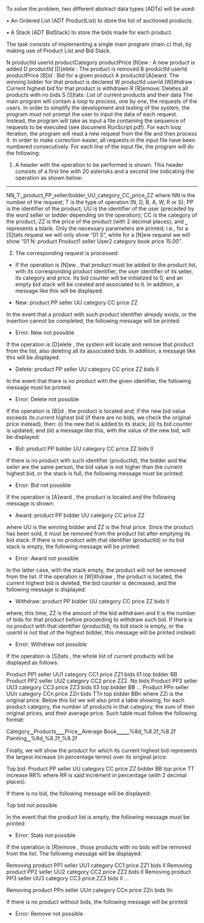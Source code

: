To solve the problem, two different abstract data types (ADTs) will be used:

• An Ordered List (ADT ProductList) to store the list of auctioned products.

• A Stack (ADT BidStack) to store the bids made for each product.

The task consists of implementing a single main program (main.c) that, by making use of
Product List and Bid Stack.

N productId userId productCategory productPrice [N]ew : A new product is added
D productId [D]elete : The product is removed
B productId userId productPrice [B]id : Bid for a given product
A productId [A]ward: The winning bidder for that product is declared
W productId userId [W]ithdraw : Current highest bid for that product is withdrawn
R [R]emove: Deletes all products with no bids
S [S]tats: List of current products and their data
The main program will contain a loop to process, one by one, the requests of the users. In
order to simplify the development and testing of the system, the program must not prompt
the user to input the data of each request. Instead, the program will take as input a file
containing the sequence of requests to be executed (see document RunScript.pdf). For each
loop iteration, the program will read a new request from the file and then process it. In order
to make correction easier, all requests in the input file have been numbered consecutively.
For each line of the input file, the program will do the following:

1. A header with the operation to be performed is shown. This header consists of a first
line with 20 asterisks and a second line indicating the operation as shown below:

********************
NN⎵T:⎵product⎵PP⎵seller/bidder⎵UU⎵category⎵CC⎵price⎵ZZ
where NN is the number of the request; T is the type of operation (N, D, B, A, W, R or S);
PP is the identifier of the product; UU is the identifier of the user (preceded by the word seller
or bidder depending on the operation); CC is the category of the product; ZZ is the price of
the product (with 2 decimal places); and ⎵ represents a blank. Only the necessary parameters
are printed; i.e., for a [S]tats request we will only show “01 S”, while for a [N]ew request
we will show “01 N: product Product1 seller User2 category book price 15.00”.

2. The corresponding request is processed:
- If the operation is [N]ew , that product must be added to the product list, with its
corresponding product identifier, the user identifier of its seller, its category and price.
Its bid counter will be initialized to 0, and an empty bid stack will be created and
associated to it. In addition, a message like this will be displayed:

* New: product PP seller UU category CC price ZZ

In the event that a product with such product identifier already exists, or the insertion
cannot be completed, the following message will be printed:

+ Error: New not possible

If the operation is [D]elete , the system will locate and remove that product from the
list, also deleting all its associated bids. In addition, a message like this will be
displayed:

* Delete: product PP seller UU category CC price ZZ bids II

In the event that there is no product with the given identifier, the following message
must be printed:

+ Error: Delete not possible

If the operation is [B]id , the product is located and, if the new bid value exceeds its
current highest bid (if there are no bids, we check the original price instead), then: (i)
the new bid is added to its stack; (ii) its bid counter is updated; and (iii) a message
like this, with the value of the new bid, will be displayed:

* Bid: product PP bidder UU category CC price ZZ bids II

If there is no product with such identifier (productId), the bidder and the seller are
the same person, the bid value is not higher than the current highest bid, or the stack
is full, the following message must be printed:

+ Error: Bid not possible
 
If the operation is [A]ward , the product is located and the following message is
shown:

* Award: product PP bidder UU category CC price ZZ

where UU is the winning bidder and ZZ is the final price. Since the product has been
sold, it must be removed from the product list after emptying its bid stack.
If there is no product with that identifier (productId) or its bid stack is empty, the
following message will be printed:

+ Error: Award not possible

In the latter case, with the stack empty, the product will not be removed from the list.
If the operation is [W]ithdraw , the product is located, the current highest bid is
deleted, the bid counter is decreased, and the following message is displayed:

* Withdraw: product PP bidder UU category CC price ZZ bids II

where, this time, ZZ is the amount of the bid withdrawn and II is the number of
bids for that product before proceeding to withdraw such bid.
If there is no product with that identifier (productId), its bid stack is empty, or the
userId is not that of the highest bidder, this message will be printed instead:

+ Error: Withdraw not possible

If the operation is [S]tats , the whole list of current products will be displayed as
follows:

Product PP1 seller UU1 category CC1 price ZZ1 bids II1 top bidder BB
Product PP2 seller UU2 category CC2 price ZZ2. No bids
Product PP3 seller UU3 category CC3 price ZZ3 bids II3 top bidder BB
...
Product PPn seller UUn category CCn price ZZn bids TTn top bidder BBn
where ZZi is the original price. Below this list we will also print a table showing, for
each product category, the number of products in that category, the sum of their
original prices, and their average price. Such table must follow the following format:

Category⎵⎵Products⎵⎵⎵⎵Price⎵⎵Average
Book⎵⎵⎵⎵⎵⎵%8d⎵%8.2f⎵%8.2f
Painting⎵⎵%8d⎵%8.2f⎵%8.2f

Finally, we will show the product for which its current highest bid represents the largest
increase (in percentage terms) over its original price:

Top bid: Product PP seller UU category CC price ZZ bidder BB top price TT increase RR%
where RR is said increment in percentage (with 2 decimal places). 

If there is no bid, the following message will be displayed:

Top bid not possible

In the event that the product list is empty, the following message must be printed:

+ Error: Stats not possible

If the operation is [R]emove , those products with no bids will be removed from the
list. The following message will be displayed:

Removing product PP1 seller UU1 category CC1 price ZZ1 bids II
Removing product PP2 seller UU2 category CC2 price ZZ2 bids II
Removing product PP3 seller UU3 category CC3 price ZZ3 bids II
...

Removing product PPn seller UUn category CCn price ZZn bids IIn

If there is no product without bids, the following message will be printed:

+ Error: Remove not possible
